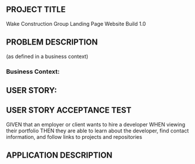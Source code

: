 ## PROJECT TITLE

 Wake Construction Group Landing Page Website     Build 1.0

## PROBLEM DESCRIPTION  
(as defined in a business context)

### Business Context:



## USER STORY:



## USER STORY ACCEPTANCE TEST

GIVEN that an employer or client wants to hire a developer
WHEN viewing their portfolio
THEN they are able to learn about the developer, find contact information, and follow links to projects and repositories

## APPLICATION DESCRIPTION